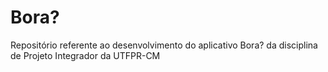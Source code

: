 # Bora?

Repositório referente ao desenvolvimento do aplicativo Bora? da disciplina de Projeto Integrador da UTFPR-CM

